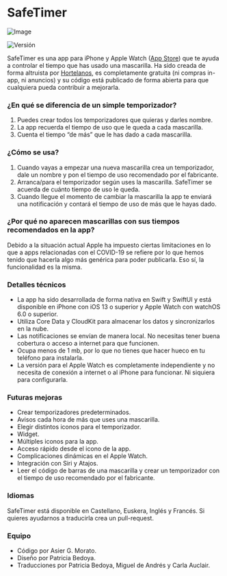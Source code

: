 # SafeTimer
![Image](docs/assets/banner.png?)

![Versión](https://img.shields.io/badge/Versión-1.0.1-blue)

SafeTimer es una app para iPhone y Apple Watch ([App Store](https://apps.apple.com/app/apple-store/id1512032981?pt=121500132&ct=github&mt=8)) que te ayuda a controlar el tiempo que has usado una mascarilla. Ha sido creada de forma altruista por [Hortelanos](https://hortelanos.net), es completamente gratuita (ni compras in-app, ni anuncios) y su código está publicado de forma abierta para que cualquiera pueda contribuir a mejorarla.

### ¿En qué se diferencia de un simple temporizador?

1. Puedes crear todos los temporizadores que quieras y darles nombre.
2. La app recuerda el tiempo de uso que le queda a cada mascarilla.
3. Cuenta el tiempo “de más” que le has dado a cada mascarilla.

### ¿Cómo se usa?

1. Cuando vayas a empezar una nueva mascarilla crea un temporizador, dale un nombre y pon el tiempo de uso recomendado por el fabricante.
2. Arranca/para el temporizador según uses la mascarilla. SafeTimer se acuerda de cuánto tiempo de uso le queda.
3. Cuando llegue el momento de cambiar la mascarilla la app te enviará una notificación y contará el tiempo de uso de más que le hayas dado.

### ¿Por qué no aparecen mascarillas con sus tiempos recomendados en la app?

Debido a la situación actual Apple ha impuesto ciertas limitaciones en lo que a apps relacionadas con el COVID-19 se refiere por lo que hemos tenido que hacerla algo más genérica para poder publicarla. Eso sí, la funcionalidad es la misma.

### Detalles técnicos

- La app ha sido desarrollada de forma nativa en Swift y SwiftUI y está disponible en iPhone con iOS 13 o superior y Apple Watch con watchOS 6.0 o superior.
- Utiliza Core Data y CloudKit para almacenar los datos y sincronizarlos en la nube.
- Las notificaciones se envían de manera local. No necesitas tener buena cobertura o acceso a internet para que funcionen.
- Ocupa menos de 1 mb, por lo que no tienes que hacer hueco en tu teléfono para instalarla.
- La versión para el Apple Watch es completamente independiente y no necesita de conexión a internet o al iPhone para funcionar. Ni siquiera para configurarla.

### Futuras mejoras

- Crear temporizadores predeterminados.
- Avisos cada hora de más que uses una mascarilla.
- Elegir distintos iconos para el temporizador.
- Widget.
- Múltiples iconos para la app.
- Acceso rápido desde el icono de la app.
- Complicaciones dinámicas en el Apple Watch.
- Integración con Siri y Atajos.
- Leer el código de barras de una mascarilla y crear un temporizador con el tiempo de uso recomendado por el fabricante.

### Idiomas

SafeTimer está disponible en Castellano, Euskera, Inglés y Francés. Si quieres ayudarnos a traducirla crea un pull-request.

### Equipo

- Código por Asier G. Morato.
- Diseño por Patricia Bedoya.
- Traducciones por Patricia Bedoya, Miguel de Andrés y Carla Auclair.